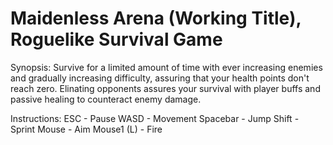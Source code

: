 # Maidenless Arena (Working Title),  Roguelike Survival Game

Synopsis: Survive for a limited amount of time with ever increasing enemies and gradually increasing difficulty, assuring that your health points don't reach zero. Elinating opponents assures your survival with player buffs and passive healing to counteract enemy damage.

Instructions:
ESC - Pause
WASD - Movement
Spacebar - Jump
Shift - Sprint
Mouse - Aim
Mouse1 (L) - Fire

